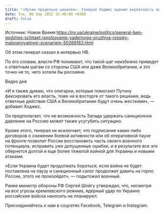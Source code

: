 ```yaml
---
title: "«Путин предельно циничен». Генерал Ходжес оценил вероятность ядерного удара РФ по Украине"
date: Tue, 06 Sep 2022 15:48:00 +0300
draft: false
---
```

Источник: Новое Время https://nv.ua/ukraine/politics/general-ben-godzhes-schitaet-ispolzovanie-yadernogo-oruzhiya-rossiey-maloveroyatnym-scenariem-50268183.html


Об этом генерал сказал в интервью НВ.

По его словам, власти РФ понимают, что такой шаг неизбежно приведет к ответным шагам со стороны США или даже Великобритании, и это точно не то, чего хотели бы россияне.

 Видео дня   

«И я также думаю, что олигархи, которые помогают Путину фиксировать его власть, тоже не в восторге от такого решения, ведь ответные действия США и Великобритании будут очень жесткими», — добавил Ходжес.

Он предполагает, что не возможность Запада удержать санкционное давление на Россию может также усугубить ситуацию.

Кроме этого, генерал не исключает, что подписание каких-либо договоров о снижении боевой активности или об оперативной паузе на фронте позволит России восстановить часть своего военного потенциала, исправить уже допущенные ошибки, и в результате все это обернется долгой и еще более тяжелой войной для Украины и новыми атаками.

«Если Украина будет продолжать бороться, если война не будет поставлена на паузу и санкционный сапог продолжит давить на горло России, этого не произойдет», — подытожил военный.

Ранее министр обороны РФ Сергей Шойгу утверждал, что, несмотря на все угрозы кремлевского режима, ядерный удар по Украине российские войска наносить не планируют.

Присоединяйтесь к нам в соцсетях Facebook, Telegram и Instagram.
